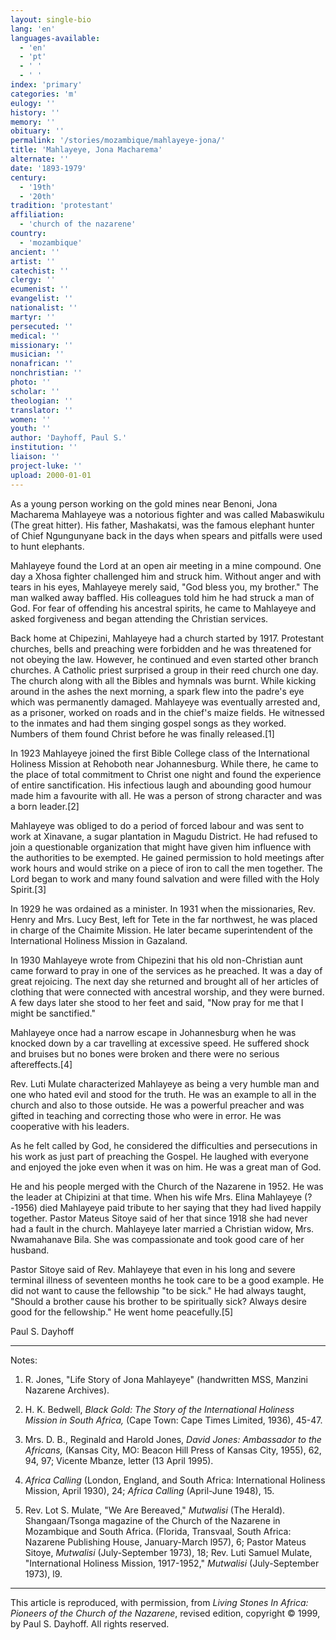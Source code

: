 ```yaml
---
layout: single-bio
lang: 'en'
languages-available:
  - 'en'
  - 'pt'
  - ' '
  - ' '
index: 'primary'
categories: 'm'
eulogy: ''
history: ''
memory: ''
obituary: ''
permalink: '/stories/mozambique/mahlayeye-jona/'
title: 'Mahlayeye, Jona Macharema'
alternate: ''
date: '1893-1979'
century:
  - '19th'
  - '20th'
tradition: 'protestant'
affiliation:
  - 'church of the nazarene'
country:
  - 'mozambique'
ancient: ''
artist: ''
catechist: ''
clergy: ''
ecumenist: ''
evangelist: ''
nationalist: ''
martyr: ''
persecuted: ''
medical: ''
missionary: ''
musician: ''
nonafrican: ''
nonchristian: ''
photo: ''
scholar: ''
theologian: ''
translator: ''
women: ''
youth: ''
author: 'Dayhoff, Paul S.'
institution: ''
liaison: ''
project-luke: ''
upload: 2000-01-01
---
```



As a young person working on the gold mines near Benoni, Jona Macharema Mahlayeye was a notorious fighter and was called Mabaswikulu (The great hitter). His father, Mashakatsi, was the famous elephant hunter of Chief Ngungunyane back in the days when spears and pitfalls were used to hunt elephants.

Mahlayeye found the Lord at an open air meeting in a mine compound. One day a Xhosa fighter challenged him and struck him. Without anger and with tears in his eyes, Mahlayeye merely said, "God bless you, my brother." The man walked away baffled. His colleagues told him he had struck a man of God. For fear of offending his ancestral spirits, he came to Mahlayeye and asked forgiveness and began attending the Christian services.

Back home at Chipezini, Mahlayeye had a church started by 1917. Protestant churches, bells and preaching were forbidden and he was threatened for not obeying the law. However, he continued and even started other branch churches. A Catholic priest surprised a group in their reed church one day. The church along with all the Bibles and hymnals was burnt. While kicking around in the ashes the next morning, a spark flew into the padre's eye which was permanently damaged. Mahlayeye was eventually arrested and, as a prisoner, worked on roads and in the chief's maize fields. He witnessed to the inmates and had them singing gospel songs as they worked. Numbers of them found Christ before he was finally released.[1]

In 1923 Mahlayeye joined the first Bible College class of the International Holiness Mission at Rehoboth near Johannesburg. While there, he came to the place of total commitment to Christ one night and found the experience of entire sanctification. His infectious laugh and abounding good humour made him a favourite with all. He was a person of strong character and was a born leader.[2]

Mahlayeye was obliged to do a period of forced labour and was sent to work at Xinavane, a sugar plantation in Magudu District. He had refused to join a questionable organization that might have given him influence with the authorities to be exempted. He gained permission to hold meetings after work hours and would strike on a piece of iron to call the men together. The Lord began to work and many found salvation and were filled with the Holy Spirit.[3]

In 1929 he was ordained as a minister. In 1931 when the missionaries, Rev. Henry and Mrs. Lucy Best, left for Tete in the far northwest, he was placed in charge of the Chaimite Mission. He later became superintendent of the International Holiness Mission in Gazaland.

In 1930 Mahlayeye wrote from Chipezini that his old non-Christian aunt came forward to pray in one of the services as he preached. It was a day of great rejoicing. The next day she returned and brought all of her articles of clothing that were connected with ancestral worship, and they were burned. A few days later she stood to her feet and said, "Now pray for me that I might be sanctified."

Mahlayeye once had a narrow escape in Johannesburg when he was knocked down by a car travelling at excessive speed. He suffered shock and bruises but no bones were broken and there were no serious aftereffects.[4]

Rev. Luti Mulate characterized Mahlayeye as being a very humble man and one who hated evil and stood for the truth. He was an example to all in the church and also to those outside. He was a powerful preacher and was gifted in teaching and correcting those who were in error. He was cooperative with his leaders.

As he felt called by God, he considered the difficulties and persecutions in his work as just part of preaching the Gospel. He laughed with everyone and enjoyed the joke even when it was on him. He was a great man of God.

He and his people merged with the Church of the Nazarene in 1952. He was the leader at Chipizini at that time. When his wife Mrs. Elina Mahlayeye (?-1956) died Mahlayeye paid tribute to her saying that they had lived happily together. Pastor Mateus Sitoye said of her that since 1918 she had never had a fault in the church.  Mahlayeye later married a Christian widow, Mrs. Nwamahanave Bila. She was compassionate and took good care of her husband.

Pastor Sitoye said of Rev. Mahlayeye that even in his long and severe terminal illness of seventeen months he took care to be a good example. He did not want to cause the fellowship "to be sick." He had always taught, "Should a brother cause his brother to be spiritually sick? Always desire good for the fellowship." He went home peacefully.[5]

Paul S. Dayhoff

---

Notes:

1. R. Jones, "Life Story of Jona Mahlayeye" (handwritten MSS, Manzini Nazarene Archives).

2. H. K. Bedwell, *Black Gold: The Story of the International Holiness Mission in South Africa,* (Cape Town: Cape Times Limited, 1936), 45-47.

3. Mrs. D. B., Reginald and Harold Jones,  *David Jones: Ambassador to the Africans,* (Kansas City, MO: Beacon Hill Press of Kansas City, 1955), 62, 94, 97; Vicente Mbanze, letter (13 April 1995).

4. *Africa Calling* (London, England, and South Africa: International Holiness Mission, April 1930), 24; *Africa Calling* (April-June 1948), 15.

5. Rev. Lot S. Mulate, "We Are Bereaved," *Mutwalisi* (The Herald). Shangaan/Tsonga magazine of the Church of the Nazarene in Mozambique and South Africa. (Florida, Transvaal, South Africa: Nazarene Publishing House, January-March l957), 6; Pastor Mateus Sitoye, *Mutwalisi* (July-September 1973), 18; Rev. Luti Samuel Mulate, "International Holiness Mission, 1917-1952," *Mutwalisi* (July-September 1973), l9.

---

This article is reproduced, with permission, from *Living Stones In Africa: Pioneers of the Church of the Nazarene*, revised edition, copyright &copy; 1999, by Paul S. Dayhoff.  All rights reserved.